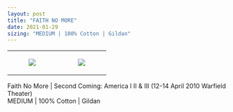```yaml
---
layout: post
title: "FAITH NO MORE"
date: 2021-01-29
sizing: "MEDIUM | 100% Cotton | Gildan"
---
```




<table style="width:100%;"><tr><td style="vertical-align:top;">
      <figure class="tmblr-full" data-orig-height="2048" data-orig-width="1365" data-orig-src="https://concertshirts.netlify.app/shirts/0536/0536-01.jpg"><img src="https://64.media.tumblr.com/510ca93097177afd87b2cfd70bbe4dcf/3eb6ea2850fdaf73-0c/s540x810/79200471d7605338b61a4cec68648e1bfce2a176.jpg" data-orig-height="2048" data-orig-width="1365" data-orig-src="https://concertshirts.netlify.app/shirts/0536/0536-01.jpg"/></figure></td>
    <td style="vertical-align:top;">
      <figure class="tmblr-full" data-orig-height="2048" data-orig-width="1365" data-orig-src="https://concertshirts.netlify.app/shirts/0536/0536-02.jpg"><img src="https://64.media.tumblr.com/fd5cd3806711b9b524390ef7c7a427d8/3eb6ea2850fdaf73-04/s540x810/3684888ee90c74314147cc768d815bce31256f0d.jpg" data-orig-height="2048" data-orig-width="1365" data-orig-src="https://concertshirts.netlify.app/shirts/0536/0536-02.jpg"/></figure></td>
  </tr></table><p>
  Faith No More | Second Coming: America I II &amp; III (12-14 April 2010 Warfield Theater)<br/>MEDIUM | 100% Cotton | Gildan
</p>
